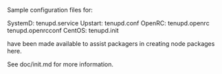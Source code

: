 Sample configuration files for:

SystemD: tenupd.service
Upstart: tenupd.conf
OpenRC:  tenupd.openrc
         tenupd.openrcconf
CentOS:  tenupd.init

have been made available to assist packagers in creating node packages here.

See doc/init.md for more information.
